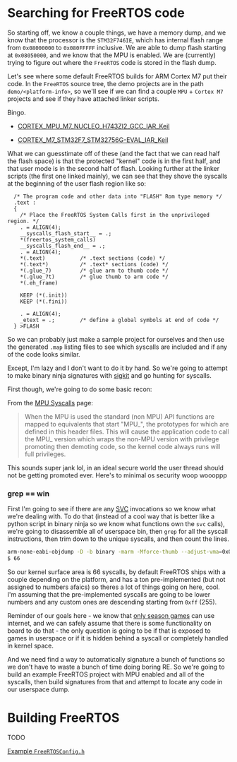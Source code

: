# Searching for FreeRTOS code

So starting off, we know a couple things, we have a memory dump, and we know that the
processor is the `STM32F746IE`, which has internal flash range from `0x08000000` to
`0x080FFFFF` inclusive. We are able to dump flash starting at `0x08050000`, and we know
that the MPU is enabled. We are (currently) trying to figure out where the `FreeRTOS`
code is stored in the flash dump.

Let's see where some default FreeRTOS builds for ARM Cortex M7 put their code.
In the `FreeRTOS` source tree, the demo projects are in the path `demo/<platform-info>`,
so we'll see if we can find a couple `MPU` + `Cortex M7` projects and see if
they have attached linker scripts.

Bingo.
 - [CORTEX_MPU_M7_NUCLEO_H743ZI2_GCC_IAR_Keil](https://github.com/FreeRTOS/FreeRTOS/blob/main/FreeRTOS/Demo/CORTEX_MPU_M7_NUCLEO_H743ZI2_GCC_IAR_Keil/Projects/GCC/STM32H743ZITX_FLASH.ld)

 - [CORTEX_M7_STM32F7_STM32756G-EVAL_IAR_Keil](https://github.com/FreeRTOS/FreeRTOS/blob/main/FreeRTOS/Demo/CORTEX_M7_STM32F7_STM32756G-EVAL_IAR_Keil/System_IAR/stm32f756xx_flash.icf)

What we can guesstimate off of these (and the fact that we can read half the flash space)
is that the protected "kernel" code is in the first half, and that user mode is in the
second half of flash. Looking further at the linker scripts (the first one linked mainly),
we can see that they shove the syscalls at the beginning of the user flash region like so:

```
  /* The program code and other data into "FLASH" Rom type memory */
  .text :
  {
    /* Place the FreeRTOS System Calls first in the unprivileged region. */
    . = ALIGN(4);
    __syscalls_flash_start__ = .;
    *(freertos_system_calls)
    __syscalls_flash_end__ = .;
    . = ALIGN(4);
    *(.text)           /* .text sections (code) */
    *(.text*)          /* .text* sections (code) */
    *(.glue_7)         /* glue arm to thumb code */
    *(.glue_7t)        /* glue thumb to arm code */
    *(.eh_frame)

    KEEP (*(.init))
    KEEP (*(.fini))

    . = ALIGN(4);
    _etext = .;        /* define a global symbols at end of code */
  } >FLASH
```
So we can probably just make a sample project for ourselves and then use the generated
`.map` listing files to see which syscalls are included and if any of the code looks similar.

Except, I'm lazy and I don't want to do it by hand. So we're going to attempt to make binary
ninja signatures with [sigkit](https://github.com/Vector35/sigkit/) and go hunting for syscalls.

First though, we're going to do some basic recon:

From the [MPU Syscalls](https://github.com/FreeRTOS/FreeRTOS-Kernel/blob/bb6071e1df3168a64dc2ce79de8aa91b7995ba23/include/mpu_prototypes.h) page:

>When the MPU is used the standard (non MPU) API functions are mapped to
>equivalents that start "MPU_", the prototypes for which are defined in this
>header files.  This will cause the application code to call the MPU_ version
>which wraps the non-MPU version with privilege promoting then demoting code,
>so the kernel code always runs will full privileges.

This sounds super jank lol, in an ideal secure world the user thread should not be getting promoted ever.
Here's to minimal os security woop woooppp

### grep == win

First I'm going to see if there are any [SVC](https://developer.arm.com/documentation/dui0646/c/The-Cortex-M7-Instruction-Set/Miscellaneous-instructions/SVC)
invocations so we know what we're dealing with. To do that (instead of a cool way that is better like
a python script in binary ninja so we know what functions own the `svc` calls), we're going to
disassemble all of userspace bin, then `grep` for all the syscall instructions,
then trim down to the unique syscalls, and then count the lines.

```bash
arm-none-eabi-objdump -D -b binary -marm -Mforce-thumb --adjust-vma=0x08050000 0x8050000_0x80fffff_playdate.bin | grep svc | sed -e"s/;//p" | awk '{$1=$1};1' | cut -d ' ' -f 4 | sort | uniq | wc -l
$ 66
```

So our kernel surface area is 66 syscalls, by default FreeRTOS ships with a couple depending on the platform, and has a ton pre-implemented (but not assigned to numbers afaics) so theres a lot of things going on here, cool. I'm assuming that
the pre-implemented syscalls are going to be lower numbers and any custom ones are descending starting from `0xff` (255).

Reminder of our goals here - we know that [only season games](https://devforum.play.date/t/network-access-like-whitewater-wipeout-leader-boards/5598/2)
can use internet, and we can safely assume that there is some
functionality on board to do that - the only question is going to
be if that is exposed to games in userspace or if it is hidden
behind a syscall or completely handled in kernel space.

And we need find a way to automatically signature a bunch of
functions so we don't have to waste a bunch of time doing boring
RE. So we're going to build an example FreeRTOS project with
MPU enabled and all of the syscalls, then build signatures from
that and attempt to locate any code in our userspace dump.


# Building FreeRTOS
TODO

[Example `FreeRTOSConfig.h`](https://github.com/FreeRTOS/FreeRTOS/blob/main/FreeRTOS/Demo/CORTEX_MPU_M7_NUCLEO_H743ZI2_GCC_IAR_Keil/Config/FreeRTOSConfig.h)